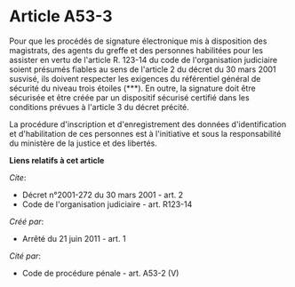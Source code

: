 # Article A53-3

Pour que les procédés de signature électronique mis à disposition des magistrats, des agents du greffe et des personnes
habilitées pour les assister en vertu de l'article R. 123-14 du code de l'organisation judiciaire soient présumés fiables au
sens de l'article 2 du décret du 30 mars 2001 susvisé, ils doivent respecter les exigences du référentiel général de sécurité
du niveau trois étoiles (***). En outre, la signature doit être sécurisée et être créée par un dispositif sécurisé certifié
dans les conditions prévues à l'article 3 du décret précité. 

La procédure d'inscription et d'enregistrement des données d'identification et d'habilitation de ces personnes est à
l'initiative et sous la responsabilité du ministère de la justice et des libertés.

**Liens relatifs à cet article**

_Cite_:

  - Décret n°2001-272 du 30 mars 2001 - art. 2
  - Code de l'organisation judiciaire - art. R123-14

_Créé par_:

  - Arrêté du 21 juin 2011 - art. 1

_Cité par_:

  - Code de procédure pénale - art. A53-2 (V)
